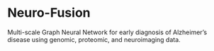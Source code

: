 # Neuro-Fusion
Multi-scale Graph Neural Network for early diagnosis of Alzheimer’s disease using genomic, proteomic, and neuroimaging data.
